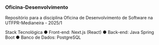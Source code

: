 ### Oficina-Desenvolvimento
Repositório para a disciplina Oficina de Desenvolvimento de Software na UTFPR-Medianeira - 2025/1 

Stack Tecnológica
● Front-end: Next.js (React)
● Back-end: Java Spring Boot
● Banco de Dados: PostgreSQL